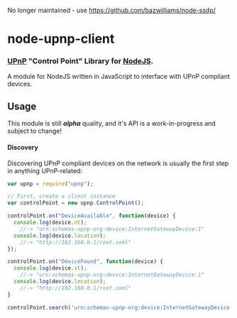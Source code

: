 No longer maintained - use https://github.com/bazwilliams/node-ssdp/

node-upnp-client
================
### [UPnP][] "Control Point" Library for [NodeJS][].

A module for NodeJS written in JavaScript to interface with UPnP compliant devices.

Usage
-----

This module is still ___alpha___ quality, and it's API is a work-in-progress and
subject to change!

#### Discovery

Discovering UPnP compliant devices on the network is usually the first step in
anything UPnP-related:

``` javascript
var upnp = require("upnp");

// First, create a client instance
var controlPoint = new upnp.ControlPoint();

controlPoint.on("DeviceAvailable", function(device) {
  console.log(device.nt);
    //-> "urn:schemas-upnp-org:device:InternetGatewayDevice:1"
  console.log(device.location);
    //-> "http://192.168.0.1/root.sxml"
});

controlPoint.on("DeviceFound", function(device) {
  console.log(device.st);
    //-> "urn:schemas-upnp-org:device:InternetGatewayDevice:1"
  console.log(device.location);
    //-> "http://192.168.0.1/root.sxml"
}

controlPoint.search('urn:schemas-upnp-org:device:InternetGatewayDevice:1');
```

[UPnP]: http://upnp.org/
[NodeJS]: http://nodejs.org
[WikipediaUPnP]: http://wikipedia.org/wiki/Universal_Plug_and_Play
